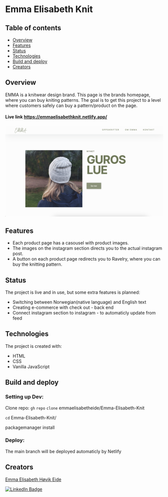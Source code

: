 # Emma Elisabeth Knit

## Table of contents
* [Overview](#overview)
* [Features](#features)
* [Status](#status)
* [Technologies](#technologies)
* [Build and deploy](#build-and-deploy)
* [Creators](#creators)

## Overview
EMMA is a knitwear design brand. This page is the brands homepage, where you can buy kniting patterns.
The goal is to get this project to a level where customers safely can buy a pattern/product on the page.

#### Live link https://emmaelisabethknit.netlify.app/

![alt text](https://github.com/emmaelisabetheide/Emma-Elisabeth-Knit/blob/main/Img/Logo/emmaelsiabethknitpage.png)


## Features
- Each product page has a casousel with product images.
- The images on the instagram section directs you to the actual instagram post.
- A button on each product page redirects you to Ravelry, where you can buy the knitting pattern.

## Status
The project is live and in use, but some extra features is planned:
- Switching between Norwegian(native language) and English text
- Creating e-commerce with check out - back end
- Connect instagram section to instagram - to automaticly update from feed

## Technologies
The project is created with:
- HTML
- CSS
- Vanilla JavaScript

## Build and deploy
### Setting up Dev:
Clone repo: `gh` `repo` `clone` emmaelisabetheide/Emma-Elisabeth-Knit

`cd` Emma-Elisabeth-Knit/

packagemanager install

### Deploy:
The main branch will be deployed automaticly by Netlify

## Creators
[Emma Elisabeth Høvik Eide](https://github.com/emmaelisabetheide)


[![LinkedIn Badge](https://img.shields.io/badge/LinkedIn-Profile-informational?style=flat&logo=linkedin&logoColor=white&color=0D76A8)](https://www.linkedin.com/in/emmaeheide/)

